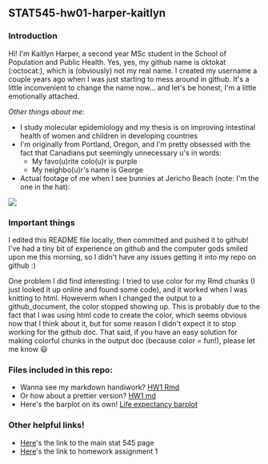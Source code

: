 ## STAT545-hw01-harper-kaitlyn

### Introduction
Hi! I'm Kaitlyn Harper, a second year MSc student in the School of Population and Public Health. Yes, yes, my github name is oktokat (:octocat:), which is (obviously) not my real name. I created my username a couple years ago when I was just starting to mess around in github. It's a little inconvenient to change the name now... and let's be honest, I'm a little emotionally attached.

_Other things about me:_
- I study molecular epidemiology and my thesis is on improving intestinal health of women and children in developing countries
- I'm originally from Portland, Oregon, and I'm pretty obsessed with the fact that Canadians put seemingly unnecessary u's in words:
    + My favo(u)rite colo(u)r is purple
    + My neighbo(u)r's name is George
- Actual footage of me when I see bunnies at Jericho Beach (note: I'm the one in the hat):

![ ](https://imgs.xkcd.com/comics/bun_alert.png)

### Important things
I edited this README file locally, then committed and pushed it to github! I've had a tiny bit of experience on github and the computer gods smiled upon me this morning, so I didn't have any issues getting it into my repo on github :)

One problem I did find interesting: I tried to use color for my Rmd chunks (I just looked it up online and found some code), and it worked when I was knitting to html. Howeverm when I changed the output to a github_document, the color stopped showing up. This is probably due to the fact that I was using html code to create the color, which seems obvious now that I think about it, but for some reason I didn't expect it to stop working for the github doc. That said, if you have an easy solution for making colorful chunks in the output doc (because color = fun!), please let me know :smiley:

### Files included in this repo:
- Wanna see my markdown handiwork? [HW1 Rmd](https://github.com/oktokat/STAT545-hw01-harper-kaitlyn/blob/master/hw01_gapminder.Rmd)
- Or how about a prettier version? [HW1 md](https://github.com/oktokat/STAT545-hw01-harper-kaitlyn/blob/master/hw01_gapminder.md)
- Here's the barplot on its own! [Life expectancy barplot](https://github.com/oktokat/STAT545-hw01-harper-kaitlyn/blob/master/hw01_gapminder_files/figure-html/plot1-1.png)

### Other helpful links!
- [Here](http://stat545.com/)'s the link to the main stat 545 page
- [Here](http://stat545.com/hw01_edit-README.html)'s the link to homework assignment 1
